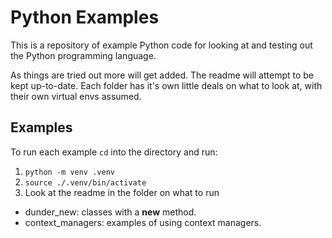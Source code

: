 # Python Examples

This is a repository of example Python code for looking at and testing out the Python programming language.

As things are tried out more will get added.  The readme will attempt to be kept up-to-date. Each folder has
it's own little deals on what to look at, with their own virtual envs assumed.

## Examples

To run each example `cd` into the directory and run:

1. `python -m venv .venv`
2. `source ./.venv/bin/activate`
3. Look at the readme in the folder on what to run

* dunder_new: classes with a __new__ method.
* context_managers: examples of using context managers.
